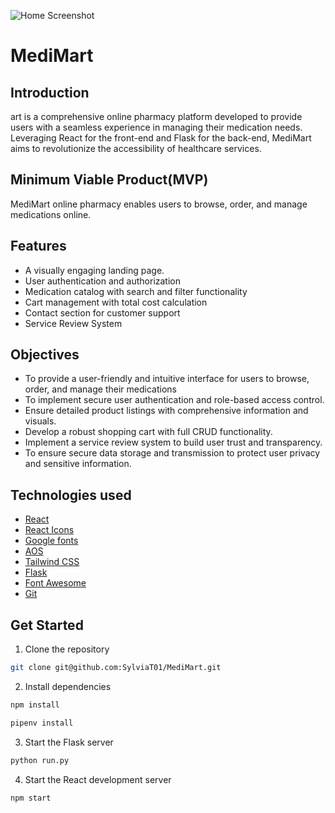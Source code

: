 ![Home Screenshot](/client/src/components/assets/frontpage.png)

# MediMart 

## Introduction
art is a comprehensive online pharmacy platform developed to provide users with a seamless experience in managing their medication needs. Leveraging React for the front-end and Flask for the back-end, MediMart aims to revolutionize the accessibility of healthcare services.

## Minimum Viable Product(MVP)
MediMart online pharmacy enables users to browse, order, and manage medications online.

## Features
- A visually engaging landing page.
- User authentication and authorization
- Medication catalog with search and filter functionality
- Cart management with total cost calculation
- Contact section for customer support
- Service Review System

## Objectives
- To provide a user-friendly and intuitive interface for users to browse, order, and manage their medications
- To implement secure user authentication and role-based access control.
- Ensure detailed product listings with comprehensive information and visuals.
- Develop a robust shopping cart with full CRUD functionality.
- Implement a service review system to build user trust and transparency.
- To ensure secure data storage and transmission to protect user privacy and sensitive information.

## Technologies used

- [React](https://reactjs.org/)
- [React Icons](https://react-icons.github.io/react-icons/)
- [Google fonts](https://fonts.google.com/)
- [AOS](https://michalsnik.github.io/aos/)
- [Tailwind CSS](https://tailwindcss.com/)
- [Flask](https://flask.palletsprojects.com/en/3.0.x/)
- [Font Awesome](https://fontawesome.com/)
- [Git](https://www.git-scm.com/)

## Get Started
1. Clone the repository
```bash
git clone git@github.com:SylviaT01/MediMart.git
```
2. Install dependencies
```bash
npm install
```
```bash
pipenv install
```
3. Start the Flask server
```bash
python run.py
```
4. Start the React development server
```bash
npm start
```

